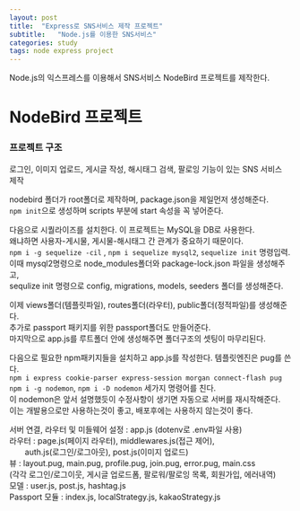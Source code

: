 ```yaml
---
layout: post
title:  "Express로 SNS서비스 제작 프로젝트"
subtitle:   "Node.js를 이용한 SNS서비스"
categories: study
tags: node express project
---
```


Node.js의 익스프레스를 이용해서 SNS서비스 NodeBird 프로젝트를 제작한다.

# NodeBird 프로젝트

### 프로젝트 구조

로그인, 이미지 업로드, 게시글 작성, 해시태그 검색, 팔로잉 기능이 있는 SNS 서비스 제작  

nodebird 폴더가 root폴더로 제작하며, package.json을 제일먼저 생성해준다.  
`npm init`으로 생성하며 scripts 부분에 start 속성을 꼭 넣어준다.  

다음으로 시퀄라이즈를 설치한다. 이 프로젝트는 MySQL을 DB로 사용한다.  
왜냐하면 사용자-게시물, 게시물-해시태그 간 관계가 중요하기 때문이다.  
`npm i -g sequelize -cil` , `npm i sequelize mysql2`, `sequelize init` 명령입력.  
이때 mysql2명령으로 node_modules폴더와 package-lock.json 파일을 생성해주고,  
sequlize init 명령으로 config, migrations, models, seeders 폴더를 생성해준다.  

이제 views폴더(템플릿파일), routes폴더(라우터), public폴더(정적파일)를 생성해준다.  
추가로 passport 패키지를 위한 passport폴더도 만들어준다.  
마지막으로 app.js를 루트폴더 안에 생성해주면 폴더구조의 셋팅이 마무리된다.  

다음으로 필요한 npm패키지들을 설치하고 app.js를 작성한다. 템플릿엔진은 pug를 쓴다.  
`npm i express cookie-parser express-session morgan connect-flash pug`  
`npm i -g nodemon`, `npm i -D nodemon` 세가지 명령어를 친다.  
이 nodemon은 앞서 설명했듯이 수정사항이 생기면 자동으로 서버를 재시작해준다.  
이는 개발용으로만 사용하는것이 좋고, 배포후에는 사용하지 않는것이 좋다.  

서버 연결, 라우터 및 미들웨어 설정 : app.js (dotenv로 .env파일 사용)  
라우터 : page.js(페이지 라우터), middlewares.js(접근 제어),  
&nbsp;&nbsp;&nbsp;&nbsp;&nbsp;&nbsp; auth.js(로그인/로그아웃), post.js(이미지 업로드)  
뷰 : layout.pug, main.pug, profile.pug, join.pug, error.pug, main.css  
(각각 로그인/로그이웃, 게시글 업로드폼, 팔로워/팔로잉 목록, 회원가입, 에러내역)  
모델 : user.js, post.js, hashtag.js  
Passport 모듈 : index.js, localStrategy.js, kakaoStrategy.js  


